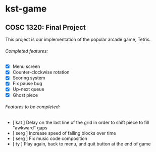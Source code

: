 # kst-game

## COSC 1320: Final Project

This project is our implementation of the popular arcade game, Tetris.

###### Completed features:
- [x] Menu screen
- [x] Counter-clockwise rotation
- [x] Scoring system
- [x] Fix pause bug
- [x] Up-next queue
- [x] Ghost piece

###### Features to be completed:

- [ kat ] Delay on the last line of the grid in order to shift piece to fill "awkward" gaps
- [ serg ] Increase speed of falling blocks over time
- [ serg ] Fix music code composition
- [ ty ] Play again, back to menu, and quit button at the end of game